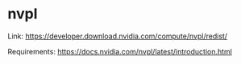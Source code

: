 # nvpl

Link: <https://developer.download.nvidia.com/compute/nvpl/redist/>

Requirements: <https://docs.nvidia.com/nvpl/latest/introduction.html>
